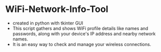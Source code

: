 # WiFi-Network-Info-Tool
- created in python with tkinter GUI
- This script gathers and shows WiFi profile details like names and passwords, along with your device's IP address and nearby network names. 
- It is an easy way to check and manage your wireless connections.
